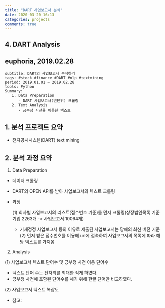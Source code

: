 ```yaml
---
title: "DART 사업보고서 분석"
date: 2020-03-20 16:13
categories: projects
comments: true
---
```


## 4. DART Analysis
## euphoria, 2019.02.28

~~~
subtitle: DART의 사업보고서 분석하기
tags: #stock #finance #DART #nlp #textmining
period: 2019.01.01 ~ 2019.02.28
tools: Python
Summary: 
   1. Data Preparation
      - DART 사업보고서(연단위) 크롤링
   2. Text Analysis
      - 긍부정 사전을 이용한 텍스트 
~~~

## 1. 분석 프로젝트 요약
 - 전자공시시스템(DART) text mining

## 2. 분석 과정 요약

1. Data Preparation
 - 데이터 크롤링
  - DART의 OPEN API를 받아 사업보고서의 텍스트 크롤링
  - 과정
  
    (1) 회사별 사업보고서의 리스트(접수번호 기준)를 먼저 크롤링(상장법인목록 기준 기업 2263개 -> 사업보고서 10064개)
      - 기재정정 사업보고서 등의 이유로 제출된 사업보고서는 당해의 최신 버전 기준
    (2) 먼저 받은 접수번호를 이용해 url에 접속하여 사업보고서의 목록에 따라 해당 텍스트를 가져옴

2. Analysis

 (1) 사업보고서 텍스트 단어수 및 긍부정 사전 이용 단어수
   - 텍스트 단어 수는 전처리를 최대한 적게 하였다.
   - 긍부정 사전에 포함된 단어수를 세기 위해 한글 단어만 비교하였다.
   
 (2) 사업보고서 텍스트 복잡도
   - 참고: 
  

